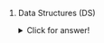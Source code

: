 1.  Data Structures (DS)

    <details><summary>Click for answer!</summary>
    <br />

    ~~~
    Concrete implementations of ADTs(Abstract Data Types) that organize and retrieve data stored in memory
    ~~~

    </details>
